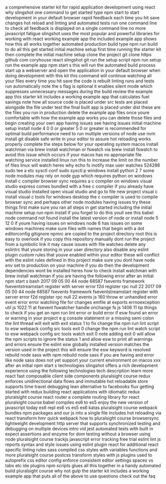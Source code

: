 a comprehensive starter kit for rapid application development using react why slingshot one command to get started type npm start to start development in your default browser rapid feedback each time you hit save changes hot reload and linting and automated tests run one command line to check all feedback is displayed on a single command line no more javascript fatigue slingshot uses the most popular and powerful libraries for working with react working example app the included example app shows how this all works together automated production build type npm run build to do all this get started initial machine setup first time running the starter kit then complete the initial machine setup clone the project git clone https github com coryhouse react slingshot git run the setup script npm run setup run the example app npm start s this will run the automated build process start up a webserver and open the application in your default browser when doing development with this kit this command will continue watching all your files every time you hit save the code is rebuilt linting runs and tests run automatically note the s flag is optional it enables silent mode which suppresses unnecessary messages during the build review the example app this starter kit includes a working example app that calculates fuel savings note how all source code is placed under src tests are placed alongside the file under test the final built app is placed under dist these are the files you run in production delete the example app files once youre comfortable with how the example app works you can delete those files and begin creating your own app having issues see having issues initial machine setup install node 4 0 0 or greater 5 0 or greater is recommended for optimal build performance need to run multiple versions of node use nvm install git disable safe write in your editor to assure hot reloading works properly complete the steps below for your operating system macos install watchman via brew install watchman or fswatch via brew install fswatch to avoid this issue which occurs if your macos has no appropriate file watching service installed linux run this to increase the limit on the number of files linux will watch heres why echo fs inotify max user watches 524288 sudo tee a etc sysctl conf sudo sysctl p windows install python 2 7 some node modules may rely on node gyp which requires python on windows install c compiler browser sync requires a c compiler on windows visual studio express comes bundled with a free c compiler if you already have visual studio installed open visual studio and go to file new project visual c install visual c tools for windows desktop the c compiler is used to compile browser sync and perhaps other node modules having issues try these things first make sure you ran all steps in get started including the initial machine setup run npm install if you forget to do this youll see this babel node command not found install the latest version of node or install node 5 12 0 if youre having issues on windows node 6 has issues on some windows machines make sure files with names that begin with a dot editorconfig gitignore npmrc are copied to the project directory root this is easy to overlook if you copy this repository manually dont run the project from a symbolic link it may cause issues with file watches delete any eslintrc that youre storing in your user directory also disable any eslint plugin custom rules that youve enabled within your editor these will conflict with the eslint rules defined in this project make sure you dont have node env set to production on your machine if you do then the development dependencies wont be installed heres how to check install watchman with brew install watchman if you are having the following error after an initial npm start s bash 2017 09 05 00 44 node 68587 fsevents framework fseventstreamstart register with server error f2d register rpc null 22 2017 09 05 00 44 node 68587 fsevents framework fseventstreamstart register with server error f2d register rpc null 22 events js 160 throw er unhandled error event error error watching file for changes emfile at exports errnoexception util js 1022 11 at fsevent fswatcher handle onchange fs js 1406 11 tip things to check if you get an npm run lint error or build error if esw found an error or warning in your project e g console statement or a missing semi colon the lint thread will exit with exit status 1 to fix change the npm run lint script to esw webpack config src tools exit 0 change the npm run lint watch script to esw webpack config src tools watch exit 0 note adding exit 0 will allow the npm scripts to ignore the status 1 and allow esw to print all warnings and errors ensure the eslint esw globally installed version matches the version used in the project this will ensure the esw keyword is resolved rebuild node sass with npm rebuild node sass if you are having and error like node sass does not yet support your current environment on macos xxx after an initial npm start s technologies slingshot offers a rich development experience using the following technologies tech description learn more react fast composable client side components pluralsight course redux enforces unidirectional data flows and immutable hot reloadable store supports time travel debugging lean alternative to facebooks flux getting started with redux building react applications with idiomatic redux pluralsight course react router a complete routing library for react pluralsight course babel compiles es6 to es5 enjoy the new version of javascript today es6 repl es6 vs es5 es6 katas pluralsight course webpack bundles npm packages and our js into a single file includes hot reloading via react transform hmr quick webpack how to pluralsight course browsersync lightweight development http server that supports synchronized testing and debugging on multiple devices intro vid jest automated tests with built in expect assertions and enzyme for dom testing without a browser using node pluralsight course trackjs javascript error tracking free trial eslint lint js reports syntax and style issues using eslint plugin react for additional react specific linting rules sass compiled css styles with variables functions and more pluralsight course postcss transform styles with js plugins used to autoprefix css editor config enforce consistent editor settings spaces vs tabs etc ide plugins npm scripts glues all this together in a handy automated build pluralsight course why not gulp the starter kit includes a working example app that puts all of the above to use questions check out the faq